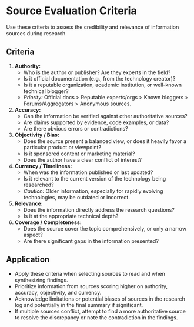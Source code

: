 # Source Evaluation Criteria

Use these criteria to assess the credibility and relevance of information sources during research.

## Criteria

1.  **Authority:**
    *   Who is the author or publisher? Are they experts in the field?
    *   Is it official documentation (e.g., from the technology creator)?
    *   Is it a reputable organization, academic institution, or well-known technical blogger?
    *   *Priority:* Official docs > Reputable experts/orgs > Known bloggers > Forums/Aggregators > Anonymous sources.
2.  **Accuracy:**
    *   Can the information be verified against other authoritative sources?
    *   Are claims supported by evidence, code examples, or data?
    *   Are there obvious errors or contradictions?
3.  **Objectivity / Bias:**
    *   Does the source present a balanced view, or does it heavily favor a particular product or viewpoint?
    *   Is it sponsored content or marketing material?
    *   Does the author have a clear conflict of interest?
4.  **Currency / Timeliness:**
    *   When was the information published or last updated?
    *   Is it relevant to the current version of the technology being researched?
    *   *Caution:* Older information, especially for rapidly evolving technologies, may be outdated or incorrect.
5.  **Relevance:**
    *   Does the information directly address the research questions?
    *   Is it at the appropriate technical depth?
6.  **Coverage / Completeness:**
    *   Does the source cover the topic comprehensively, or only a narrow aspect?
    *   Are there significant gaps in the information presented?

## Application

*   Apply these criteria when selecting sources to read and when synthesizing findings.
*   Prioritize information from sources scoring higher on authority, accuracy, objectivity, and currency.
*   Acknowledge limitations or potential biases of sources in the research log and potentially in the final summary if significant.
*   If multiple sources conflict, attempt to find a more authoritative source to resolve the discrepancy or note the contradiction in the findings.